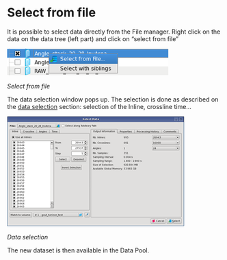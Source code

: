 # Select from file

It is possible to select data directly from the File manager. Right click on the data on the data tree \(left part\) and click on “select from file”

![](../../.gitbook/assets/008_file_manager.png)

_Select from file_

The data selection window pops up. The selection is done as described on the [data selection](../select_data/) section: selection of the Inline, crossline time…

![](../../.gitbook/assets/009_file_manager.png)

_Data selection_

The new dataset is then available in the Data Pool.

